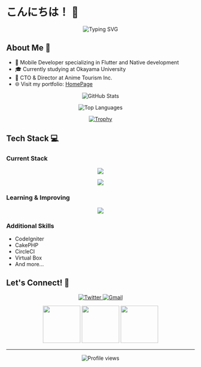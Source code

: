 # こんにちは！ 👋 

<div align="center">
  <img src="https://readme-typing-svg.herokuapp.com?font=Fira+Code&pause=1000&color=6A737D&center=true&vCenter=true&width=435&lines=Mobile+Developer+based+in+Japan;CTO+at+Anime+Tourism+Inc.;Student+at+Okayama+University" alt="Typing SVG" />
</div>

## About Me 🚀

- 📱 Mobile Developer specializing in Flutter and Native development
- 🎓 Currently studying at Okayama University
- 👔 CTO & Director at Anime Tourism Inc.
- 🌐 Visit my portfolio: [HomePage](https://sotaweb.net)

<div align="center">
  
  ![GitHub Stats](https://github-readme-stats.vercel.app/api?username=sota-kawakami00&show_icons=true&theme=tokyonight)
  
  ![Top Languages](https://github-readme-stats.vercel.app/api/top-langs/?username=sota-kawakami00&layout=compact&theme=tokyonight)
  
  [![Trophy](https://github-profile-trophy.vercel.app/?username=sota-kawakami00&theme=nord&column=7)](https://github.com/ryo-ma/github-profile-trophy)
  
</div>

## Tech Stack 💻

### Current Stack
<p align="center">
  <img src="https://skillicons.dev/icons?i=html,css,firebase,gcp,aws,figma,java,flutter,github,androidstudio,apple,arduino" />
</p>
<p align="center">
  <img src="https://skillicons.dev/icons?i=c,cs,cpp,py,php,wordpress,vscode,discord" />
</p>

### Learning & Improving
<p align="center">
  <img src="https://skillicons.dev/icons?i=react,next,typescript,mysql,laravel,docker" />
</p>

### Additional Skills
- CodeIgniter
- CakePHP
- CircleCI
- Virtual Box
- And more...

## Let's Connect! 🤝
<p align="center">
  <a href="https://twitter.com/[Foo]">
    <img src="https://img.shields.io/badge/Twitter-%231DA1F2.svg?style=for-the-badge&logo=Twitter&logoColor=white" alt="Twitter"/>
  </a>
  <a href="mailto:[Foo_email]">
    <img src="https://img.shields.io/badge/Gmail-D14836?style=for-the-badge&logo=gmail&logoColor=white" alt="Gmail"/>
  </a>
</p>

<div align="center">
  <img src="https://user-images.githubusercontent.com/44926913/175852850-3fb6c715-1856-41ff-8c1f-94ce3b03b458.gif" width="100">
  <img src="https://user-images.githubusercontent.com/44926913/175853109-f8850656-6704-4a8a-bee6-9aca154d929b.gif" width="100">
  <img src="https://user-images.githubusercontent.com/44926913/175853154-5449d974-975e-44a6-ab84-a86031265e40.gif" width="100">
</div>

---
<p align="center">
  <img src="https://komarev.com/ghpvc/?username=sota-kawakami00&label=Profile%20views&color=0e75b6&style=flat" alt="Profile views" />
</p>

